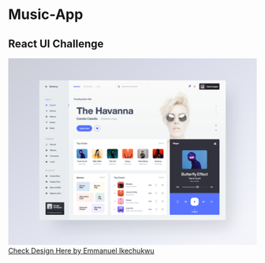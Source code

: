# Music-App
## React UI Challenge
<img src="./design.png" alt="design" />
<a href="https://dribbble.com/shots/11019630-Music-Player-Web-Application">Check Design Here by Emmanuel Ikechukwu</a>